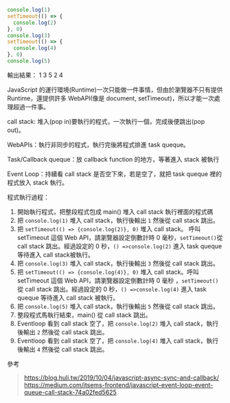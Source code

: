 ``` js
console.log(1)
setTimeout(() => {
  console.log(2)
}, 0)
console.log(3)
setTimeout(() => {
  console.log(4)
}, 0)
console.log(5)
```

輸出結果：
1
3
5
2
4

JavaScript 的運行環境(Runtime)一次只能做一件事情，但由於瀏覽器不只有提供 Runtime，還提供許多 WebAPI(像是 document, setTimeout)，所以才能一次處理超過一件事。

call stack: 堆入(pop in)要執行的程式，一次執行一個，完成後便跳出(pop out)。

WebAPIs：執行非同步的程式，執行完後將程式排進 task queque。

Task/Callback queque：放 callback function 的地方，等著進入 stack 被執行

Event Loop：持續看 call stack 是否空下來，若是空了，就把 task queque 裡的程式放入 stack 執行。

程式執行過程：

1. 開始執行程式，把整段程式包成 main() 堆入 call stack 執行裡面的程式碼
2. 把 `console.log(1)` 堆入 call stack，執行後輸出 `1` 然後從 call stack 跳出。 
3. 把 `setTimeout(() => {console.log(2)}, 0)` 堆入 call stack。 呼叫 setTimeout 這個 Web API，請瀏覽器設定倒數計時 0 毫秒，`setTimeout()`從 call stack 跳出。經過設定的 0 秒，`() =>console.log(2)` 進入 task queque 等待進入 call stack被執行。
4. 把 `console.log(3)` 堆入 call stack，執行後輸出 `3` 然後從 call stack 跳出。
5. 把 `setTimeout(() => {console.log(4)}, 0)` 堆入 call stack。呼叫 setTimeout 這個 Web API，請瀏覽器設定倒數計時 0 毫秒 ，`setTimeout()`從 call stack 跳出。經過設定的 0 秒，`() =>console.log(4)` 進入 task queque 等待進入 call stack 被執行。
6. 把 `console.log(5)` 堆入 call stack，執行後輸出 `5` 然後從 call stack 跳出。
7. 整段程式馬執行結束，main() 從 call stack 跳出。
8. Eventloop 看到 call stack 空了，把 `console.log(2)` 堆入 call stack，執行後輸出 `2` 然後從 call stack 跳出。 
9. Eventloop 看到 call stack 空了，把 `console.log(4)` 堆入 call stack，執行後輸出 `4` 然後從 call stack 跳出。


參考
>https://blog.huli.tw/2019/10/04/javascript-async-sync-and-callback/
>https://medium.com/itsems-frontend/javascript-event-loop-event-queue-call-stack-74a02fed5625